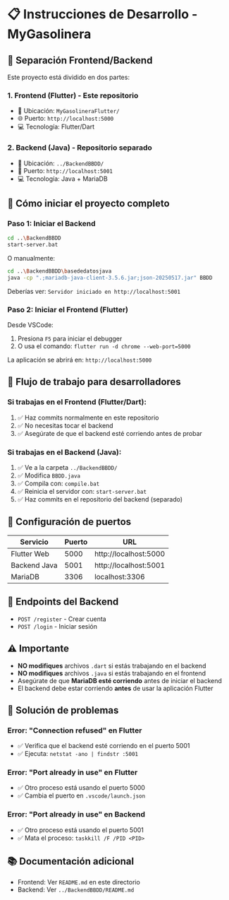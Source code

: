 # 📋 Instrucciones de Desarrollo - MyGasolinera

## 🎯 Separación Frontend/Backend

Este proyecto está dividido en dos partes:

### 1. **Frontend (Flutter)** - Este repositorio
- 📁 Ubicación: `MyGasolineraFlutter/`
- 🌐 Puerto: `http://localhost:5000`
- 💻 Tecnología: Flutter/Dart

### 2. **Backend (Java)** - Repositorio separado
- 📁 Ubicación: `../BackendBBDD/`
- 📡 Puerto: `http://localhost:5001`
- 💻 Tecnología: Java + MariaDB

## 🚀 Cómo iniciar el proyecto completo

### Paso 1: Iniciar el Backend

```bash
cd ..\BackendBBDD
start-server.bat
```

O manualmente:
```bash
cd ..\BackendBBDD\basededatosjava
java -cp ".;mariadb-java-client-3.5.6.jar;json-20250517.jar" BBDD
```

Deberías ver: `Servidor iniciado en http://localhost:5001`

### Paso 2: Iniciar el Frontend (Flutter)

Desde VSCode:
1. Presiona `F5` para iniciar el debugger
2. O usa el comando: `flutter run -d chrome --web-port=5000`

La aplicación se abrirá en: `http://localhost:5000`

## 📝 Flujo de trabajo para desarrolladores

### Si trabajas en el **Frontend** (Flutter/Dart):
1. ✅ Haz commits normalmente en este repositorio
2. ✅ No necesitas tocar el backend
3. ✅ Asegúrate de que el backend esté corriendo antes de probar

### Si trabajas en el **Backend** (Java):
1. ✅ Ve a la carpeta `../BackendBBDD/`
2. ✅ Modifica `BBDD.java`
3. ✅ Compila con: `compile.bat`
4. ✅ Reinicia el servidor con: `start-server.bat`
5. ✅ Haz commits en el repositorio del backend (separado)

## 🔧 Configuración de puertos

| Servicio | Puerto | URL |
|----------|--------|-----|
| Flutter Web | 5000 | http://localhost:5000 |
| Backend Java | 5001 | http://localhost:5001 |
| MariaDB | 3306 | localhost:3306 |

## 📡 Endpoints del Backend

- `POST /register` - Crear cuenta
- `POST /login` - Iniciar sesión

## ⚠️ Importante

- **NO modifiques** archivos `.dart` si estás trabajando en el backend
- **NO modifiques** archivos `.java` si estás trabajando en el frontend
- Asegúrate de que **MariaDB esté corriendo** antes de iniciar el backend
- El backend debe estar corriendo **antes** de usar la aplicación Flutter

## 🐛 Solución de problemas

### Error: "Connection refused" en Flutter
- ✅ Verifica que el backend esté corriendo en el puerto 5001
- ✅ Ejecuta: `netstat -ano | findstr :5001`

### Error: "Port already in use" en Flutter
- ✅ Otro proceso está usando el puerto 5000
- ✅ Cambia el puerto en `.vscode/launch.json`

### Error: "Port already in use" en Backend
- ✅ Otro proceso está usando el puerto 5001
- ✅ Mata el proceso: `taskkill /F /PID <PID>`

## 📚 Documentación adicional

- Frontend: Ver `README.md` en este directorio
- Backend: Ver `../BackendBBDD/README.md`

